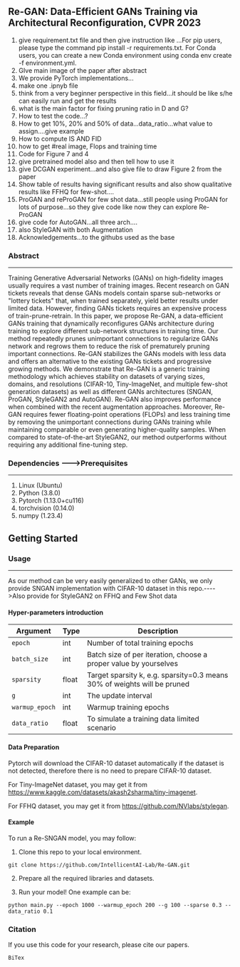 ## Re-GAN: Data-Efficient GANs Training via Architectural Reconfiguration, CVPR 2023

1. give requirement.txt file  and then give instruction like ...For pip users, please type the command pip install -r requirements.txt.
For Conda users, you can create a new Conda environment using conda env create -f environment.yml.
2. GIve main image of the paper after abstract
3. We provide PyTorch implementations...
4. make one .ipnyb file
5. think from a very beginner perspective in this field...it should be like s/he can easily run and get the results
6. what is the main factor for fixing pruning ratio in D and G?
7. How to test the code...?
8. How to get 10%, 20% and 50% of data...data_ratio...what value to assign....give example
9. How to compute IS AND FID
10. how to get #real image, Flops and training time
11. Code for Figure 7 and 4
12. give pretrained model also and then tell how to use it
13. give DCGAN experiment...and also give file to draw Figure 2 from the paper
14. Show table of results having significant results and also show qualitative results like FFHQ for few-shot....
15. ProGAN and reProGAN for few shot data...still people using ProGAN for lots of purpose...so they give code like now they can explore Re-ProGAN
16. give code for AutoGAN...all three arch....
17. also StyleGAN with both Augmentation
18. Acknowledgements...to the githubs used as the base




### Abstract

---
Training Generative Adversarial Networks (GANs) on high-fidelity images usually requires a vast number of training images. Recent research on GAN tickets reveals that dense GANs models contain sparse sub-networks or "lottery tickets" that, when trained separately, yield better results under limited data. However, finding GANs tickets requires an expensive process of train-prune-retrain. In this paper, we propose Re-GAN, a data-efficient GANs training that dynamically reconfigures GANs architecture during training to explore different sub-network structures in training time. Our method repeatedly prunes unimportant connections to regularize GANs network and regrows them to reduce the risk of prematurely pruning important connections. Re-GAN stabilizes the GANs models with less data and offers an alternative to the existing GANs tickets and progressive growing methods. We demonstrate that Re-GAN is a generic training methodology which achieves stability on datasets of varying sizes, domains, and resolutions (CIFAR-10, Tiny-ImageNet, and multiple few-shot generation datasets) as well as different GANs architectures (SNGAN, ProGAN, StyleGAN2 and AutoGAN). Re-GAN also improves performance when combined with the recent augmentation approaches. Moreover, Re-GAN requires fewer floating-point operations (FLOPs) and less training time by removing the unimportant connections during GANs training while maintaining comparable or even generating higher-quality samples. When compared to state-of-the-art StyleGAN2, our method outperforms without requiring any additional fine-tuning step.

### Dependencies --->Prerequisites

---
1. Linux         (Ubuntu)
2. Python        (3.8.0)
3. Pytorch         (1.13.0+cu116)
4. torchvision         (0.14.0)
5. numpy (1.23.4)

## Getting Started


### Usage

---
As our method can be very easily generalized to other GANs, we only provide SNGAN implementation with CIFAR-10 dataset in this repo.---->Also provide for StyleGAN2 on FFHQ and Few Shot data

#### Hyper-parameters introduction

| Argument       | Type  | Description                                                              |
|----------------|-------|--------------------------------------------------------------------------|
| `epoch`        | int   | Number of total training epochs                                          |
| `batch_size`   | int   | Batch size of per iteration, choose a proper value by yourselves         |
| `sparsity`     | float | Target sparsity k, e.g. sparsity=0.3 means 30% of weights will be pruned |
| `g`            | int   | The update interval                                                      |
| `warmup_epoch` | int   | Warmup training epochs                                                   |
| `data_ratio`   | float | To simulate a training data limited scenario                             |


#### Data Preparation
Pytorch will download the CIFAR-10 dataset automatically if the dataset is not detected, therefore there is no need to prepare CIFAR-10 dataset.

For Tiny-ImageNet dataset, you may get it from https://www.kaggle.com/datasets/akash2sharma/tiny-imagenet.

For FFHQ dataset, you may get it from https://github.com/NVlabs/stylegan.


#### Example

To run a Re-SNGAN model, you may follow:
1. Clone this repo to your local environment.
```
git clone https://github.com/IntellicentAI-Lab/Re-GAN.git
```
2. Prepare all the required libraries and datasets.


3. Run your model! One example can be:
```
python main.py --epoch 1000 --warmup_epoch 200 --g 100 --sparse 0.3 --data_ratio 0.1
```
### Citation
If you use this code for your research, please cite our papers.

```
BiTex
```
